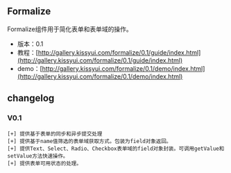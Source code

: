 ## Formalize

Formalize组件用于简化表单和表单域的操作。

* 版本：0.1
* 教程：[http://gallery.kissyui.com/formalize/0.1/guide/index.html](http://gallery.kissyui.com/formalize/0.1/guide/index.html)
* demo：[http://gallery.kissyui.com/formalize/0.1/demo/index.html](http://gallery.kissyui.com/formalize/0.1/demo/index.html)

## changelog

### V0.1
    [+] 提供基于表单的同步和异步提交处理
    [+] 提供基于name值筛选的表单域获取方式。包装为field对象返回。
    [+] 提供Text、Select、Radio、Checkbox表单域的field对象封装。可调用getValue和setValue方法快速操作。
    [+] 提供表单可用状态的处理。
